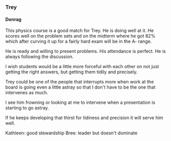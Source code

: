 ### Trey

#### Donrag

This physics course is a good match for Trey. He is doing well at it. He scores well on the problem sets and on the midterm where he got 82% which after curving it up for a fairly hard exam will be in the A- range.

He is ready and willing to present problems. His attendance is perfect. He is always following the discussion.

I wish students would be a little more forceful with each other on not just getting the right answers, but getting them tidily and precisely.

Trey could be one of the people that interrupts more when work at the board is going even a little astray so that I don't have to be the one that intervenes as much.

I see him frowning or looking at me to intervene when a presentation is starting to go astray.

If he keeps developing that thirst for tidiness and precision it will serve him well.


Kathleen: good stewardship
Bree: leader but doesn't dominate